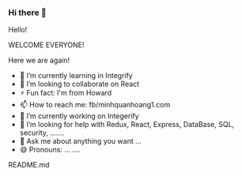 ### Hi there 👋

<!--
**mquan97/mquan97** is a ✨ _special_ ✨ repository because its `README.md` (this file) appears on your GitHub profile.

Here are some ideas to get you started:

- 🔭 I’m currently working on ...
- 🌱 I’m currently learning ...
- 👯 I’m looking to collaborate on ...
- 🤔 I’m looking for help with ...
- 💬 Ask me about ...
- 📫 How to reach me: ...
- 😄 Pronouns: ...
- ⚡ Fun fact: ...
-->


Hello! 

WELCOME EVERYONE!

Here we are again!

- 🌱 I’m currently learning in Integrify
- 👯 I’m looking to collaborate on React
- ⚡ Fun fact: I'm from Howard
- 📫 How to reach me: fb/minhquanhoang1.com
- 🔭 I’m currently working on Integerify
- 🤔 I’m looking for help with Redux, React, Express, DataBase, SQL, security, .......
- 💬 Ask me about anything you want ...
- 😄 Pronouns: ... ....

README.md
